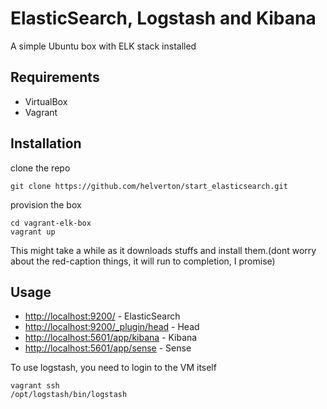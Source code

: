 # ElasticSearch, Logstash and Kibana

A simple Ubuntu box with ELK stack installed

## Requirements

* VirtualBox
* Vagrant


## Installation

clone the repo

```
git clone https://github.com/helverton/start_elasticsearch.git
```
provision the box
```
cd vagrant-elk-box
vagrant up
```

This might take a while as it downloads stuffs and install them.(dont worry about the red-caption things, it will run to completion, I promise)

## Usage
* [http://localhost:9200/](http://localhost:9200/) - ElasticSearch
* [http://localhost:9200/_plugin/head](http://localhost:9200/_plugin/head) - Head
* [http://localhost:5601/app/kibana](http://localhost:5601/app/kibana) - Kibana
* [http://localhost:5601/app/sense](http://localhost:5601/app/sense) - Sense

To use logstash, you need to login to the VM itself

```
vagrant ssh
/opt/logstash/bin/logstash
```

